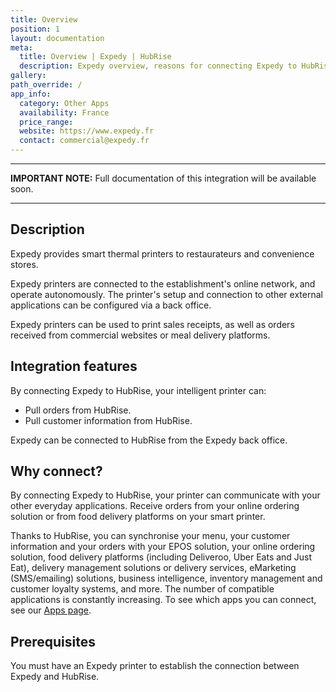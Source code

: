 ```yaml
---
title: Overview
position: 1
layout: documentation
meta:
  title: Overview | Expedy | HubRise
  description: Expedy overview, reasons for connecting Expedy to HubRise and summary of integrated features. Synchronise data between your EPOS Expedy and your other apps.
gallery:
path_override: /
app_info:
  category: Other Apps
  availability: France
  price_range:
  website: https://www.expedy.fr
  contact: commercial@expedy.fr
---
```


---

**IMPORTANT NOTE:** Full documentation of this integration will be available soon.

---

## Description

Expedy provides smart thermal printers to restaurateurs and convenience stores.

Expedy printers are connected to the establishment's online network, and operate autonomously. The printer's setup and connection to other external applications can be configured via a back office.

Expedy printers can be used to print sales receipts, as well as orders received from commercial websites or meal delivery platforms.

## Integration features

By connecting Expedy to HubRise, your intelligent printer can:

- Pull orders from HubRise.
- Pull customer information from HubRise.

Expedy can be connected to HubRise from the Expedy back office.

## Why connect?

By connecting Expedy to HubRise, your printer can communicate with your other everyday applications. Receive orders from your online ordering solution or from food delivery platforms on your smart printer.

Thanks to HubRise, you can synchronise your menu, your customer information and your orders with your EPOS solution, your online ordering solution, food delivery platforms (including Deliveroo, Uber Eats and Just Eat), delivery management solutions or delivery services, eMarketing (SMS/emailing) solutions, business intelligence, inventory management and customer loyalty systems, and more. The number of compatible applications is constantly increasing. To see which apps you can connect, see our [Apps page](/apps).

## Prerequisites

You must have an Expedy printer to establish the connection between Expedy and HubRise.
